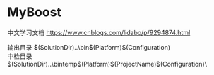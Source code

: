 ﻿# MyBoost

中文学习文档
https://www.cnblogs.com/lidabo/p/9294874.html

输出目录
$(SolutionDir)..\bin\$(Platform)\$(Configuration)\
中检目录
$(SolutionDir)..\bintemp\$(Platform)\$(ProjectName)\$(Configuration)\